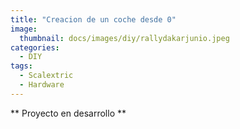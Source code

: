 ```yaml
---
title: "Creacion de un coche desde 0"
image: 
  thumbnail: docs/images/diy/rallydakarjunio.jpeg
categories:
  - DIY
tags:
  - Scalextric
  - Hardware
---
```




** Proyecto en desarrollo **
